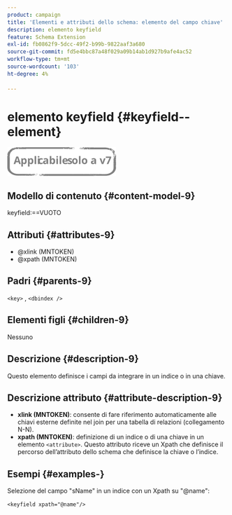 ```yaml
---
product: campaign
title: 'Elementi e attributi dello schema: elemento del campo chiave'
description: elemento keyfield
feature: Schema Extension
exl-id: fb0862f9-5dcc-49f2-b99b-9822aaf3a680
source-git-commit: fd5e4bbc87a48f029a09b14ab1d927b9afe4ac52
workflow-type: tm+mt
source-wordcount: '103'
ht-degree: 4%

---
```


# elemento keyfield {#keyfield--element}

![](../../../assets/v7-only.svg)

## Modello di contenuto {#content-model-9}

keyfield:==VUOTO

## Attributi {#attributes-9}

* @xlink (MNTOKEN)
* @xpath (MNTOKEN)

## Padri {#parents-9}

`<key>` , `<dbindex />`

## Elementi figli {#children-9}

Nessuno

## Descrizione {#description-9}

Questo elemento definisce i campi da integrare in un indice o in una chiave.

## Descrizione attributo {#attribute-description-9}

* **xlink (MNTOKEN)**: consente di fare riferimento automaticamente alle chiavi esterne definite nel join per una tabella di relazioni (collegamento N-N).
* **xpath (MNTOKEN)**: definizione di un indice o di una chiave in un elemento `<attribute>`. Questo attributo riceve un Xpath che definisce il percorso dell’attributo dello schema che definisce la chiave o l’indice.

## Esempi {#examples-}

Selezione del campo &quot;sName&quot; in un indice con un Xpath su &quot;@name&quot;:

```
<keyfield xpath="@name"/>
```
